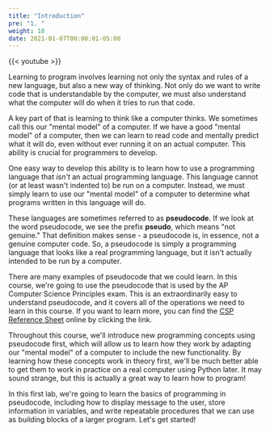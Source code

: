 ```yaml
---
title: "Introduction"
pre: "1. "
weight: 10
date: 2021-01-07T00:00:01-05:00
---
```


{{< youtube  >}}

Learning to program involves learning not only the syntax and rules of a new language, but also a new way of thinking. Not only do we want to write code that is understandable by the computer, we must also understand what the computer will do when it tries to run that code. 

A key part of that is learning to think like a computer thinks. We sometimes call this our "mental model" of a computer. If we have a good "mental model" of a computer, then we can learn to read code and mentally predict what it will do, even without ever running it on an actual computer. This ability is crucial for programmers to develop.

One easy way to develop this ability is to learn how to use a programming language that _isn't_ an actual programming language. This language cannot (or at least wasn't indented to) be run on a computer. Instead, we must simply learn to use our "mental model" of a computer to determine what programs written in this language will do.

These languages are sometimes referred to as **pseudocode**. If we look at the word pseudocode, we see the prefix **pseudo**, which means "not genuine." That definition makes sense - a pseudocode is, in essence, not a genuine computer code. So, a pseudocode is simply a programming language that looks like a real programming language, but it isn't actually intended to be run by a computer.

There are many examples of pseudocode that we could learn. In this course, we're going to use the pseudocode that is used by the AP Computer Science Principles exam. This is an extraordinarily easy to understand pseudocode, and it covers all of the operations we need to learn in this course. If you want to learn more, you can find the [CSP Reference Sheet](https://apcentral.collegeboard.org/pdf/ap-computer-science-principles-exam-reference-sheet.pdf) online by clicking the link.

Throughout this course, we'll introduce new programming concepts using pseudocode first, which will allow us to learn how they work by adapting our "mental model" of a computer to include the new functionality. By learning how these concepts work in theory first, we'll be much better able to get them to work in practice on a real computer using Python later. It may sound strange, but this is actually a great way to learn how to program!

In this first lab, we're going to learn the basics of programming in pseudocode, including how to display message to the user, store information in variables, and write repeatable procedures that we can use as building blocks of a larger program. Let's get started!